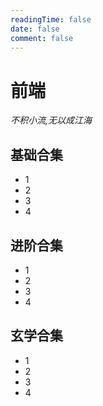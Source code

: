 ```yaml
---
readingTime: false
date: false
comment: false
---
```

# 前端

*不积小流,无以成江海*

## 基础合集

- 1
- 2
- 3
- 4

## 进阶合集

- 1
- 2
- 3
- 4

## 玄学合集

- 1
- 2
- 3
- 4
